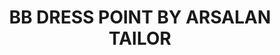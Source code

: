 ---
title: "BB DRESS POINT BY ARSALAN TAILOR"
url: /karachi/bb-dress-point-by-arsalan-tailor/
shop: clothes
---